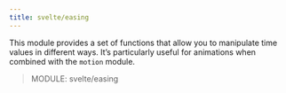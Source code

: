 ```yaml
---
title: svelte/easing
---
```


This module provides a set of functions that allow you to manipulate time values in different ways. It’s particularly useful for animations when combined with the `motion` module. 

> MODULE: svelte/easing
